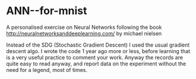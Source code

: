 # ANN--for-mnist
A personalised exercise on Neural Networks following the book http://neuralnetworksanddeeplearning.com/ by michael nielsen

Instead of the SDG (Stochastic Gradient Descent) I used the usual gradient descent algo. I wrote the code 1 year ago more or less, before learning that is a very useful practice to comment your work. Anyway the records are quite easy to read anyway, and report data on the experiment without the need for a legend, most of times.

